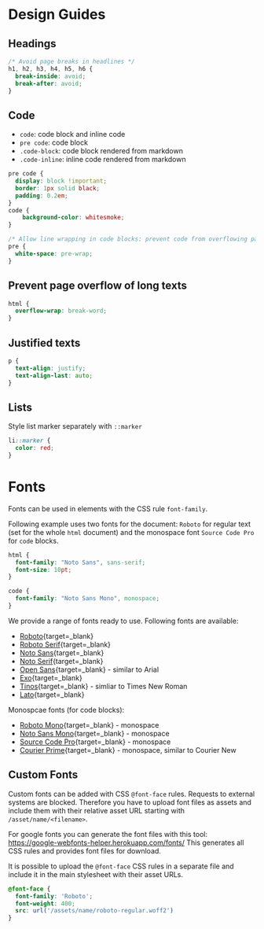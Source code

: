 # Design Guides
## Headings
```css linenums="1"
/* Avoid page breaks in headlines */
h1, h2, h3, h4, h5, h6 {
  break-inside: avoid;
  break-after: avoid;
}
```

## Code
* `code`: code block and inline code
* `pre code`: code block
* `.code-block`: code block rendered from markdown
* `.code-inline`: inline code rendered from markdown

```css linenums="1"
pre code {
  display: block !important;
  border: 1px solid black;
  padding: 0.2em;
}
code {
    background-color: whitesmoke;
}

/* Allow line wrapping in code blocks: prevent code from overflowing page */
pre {
  white-space: pre-wrap;
}
```

## Prevent page overflow of long texts
```css linenums="1"
html {
  overflow-wrap: break-word;
}
```

## Justified texts
```css linenums="1"
p {
  text-align: justify;
  text-align-last: auto;
}
```

## Lists
Style list marker separately with `::marker`
```css linenums="1"
li::marker {
  color: red;
}
```

# Fonts
Fonts can be used in elements with the CSS rule `font-family`.

Following example uses two fonts for the document: 
`Roboto` for regular text (set for the whole `html` document) and 
the monospace font `Source Code Pro` for `code` blocks.

```css linenums="1"
html {
  font-family: "Noto Sans", sans-serif;
  font-size: 10pt;
}

code {
  font-family: "Noto Sans Mono", monospace;
}
```

We provide a range of fonts ready to use. Following fonts are available:
* [Roboto](https://fonts.google.com/specimen/Roboto){target=_blank}
* [Roboto Serif](https://fonts.google.com/specimen/Roboto+Serif){target=_blank}
* [Noto Sans](https://fonts.google.com/noto/specimen/Noto+Sans){target=_blank}
* [Noto Serif](https://fonts.google.com/noto/specimen/Noto+Serif){target=_blank}
* [Open Sans](https://fonts.google.com/specimen/Open+Sans){target=_blank} - similar to Arial
* [Exo](https://fonts.google.com/specimen/Exo){target=_blank}
* [Tinos](https://fonts.google.com/specimen/Tinos){target=_blank} - simliar to Times New Roman
* [Lato](https://fonts.google.com/specimen/Lato){target=_blank}

Monospcae fonts (for code blocks):
* [Roboto Mono](https://fonts.google.com/specimen/Roboto+Mono){target=_blank} - monospace
* [Noto Sans Mono](https://fonts.google.com/noto/specimen/Noto+Sans+Mono){target=_blank} - monospace
* [Source Code Pro](https://fonts.google.com/specimen/Source+Sans+Pro){target=_blank} - monospace
* [Courier Prime](https://fonts.google.com/specimen/Courier+Prime){target=_blank} - monospace, similar to Courier New


## Custom Fonts
Custom fonts can be added with CSS `@font-face` rules.
Requests to external systems are blocked. 
Therefore you have to upload font files as assets and include them with their relative asset URL starting with `/asset/name/<filename>`.

For google fonts you can generate the font files with this tool: https://google-webfonts-helper.herokuapp.com/fonts/
This generates all CSS rules and provides font files for download.

It is possible to upload the `@font-face` CSS rules in a separate file and include it in the main stylesheet with their asset URLs.

```css
@font-face {
  font-family: 'Roboto';
  font-weight: 400;
  src: url('/assets/name/roboto-regular.woff2')
}
```
